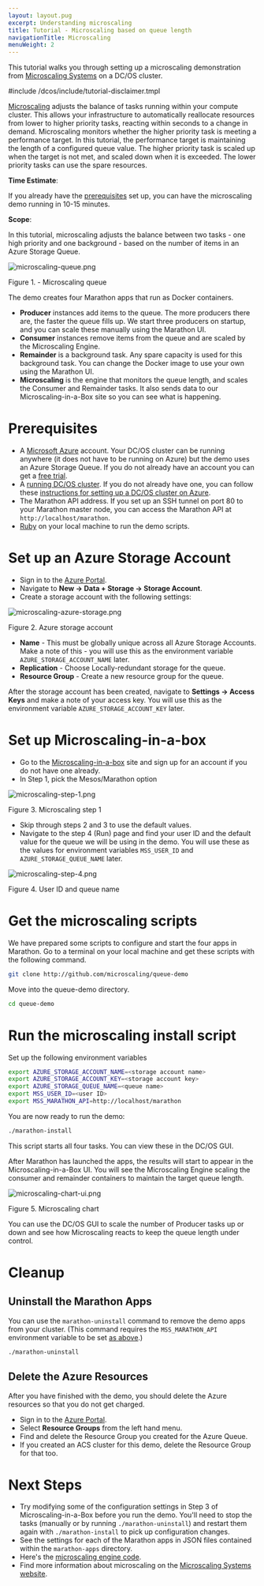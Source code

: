 ```yaml
---
layout: layout.pug
excerpt: Understanding microscaling
title: Tutorial - Microscaling based on queue length
navigationTitle: Microscaling
menuWeight: 2
---
```


This tutorial walks you through setting up a microscaling demonstration from [Microscaling Systems][2] on a DC/OS cluster.


#include /dcos/include/tutorial-disclaimer.tmpl

[Microscaling][1] adjusts the balance of tasks running within your compute cluster.
This allows your infrastructure to automatically reallocate
resources from lower to higher priority tasks, reacting within seconds to a change in demand.
Microscaling monitors whether the higher priority task is meeting a performance target. In this tutorial, the performance target is maintaining the length of a configured queue value. The higher priority task is scaled up when the target is not met,
and scaled down when it is exceeded. The lower priority tasks can use the spare resources.  

**Time Estimate**:

If you already have the [prerequisites](#prerequisites) set up, you can have the microscaling demo running in 10-15 minutes.

**Scope**:

In this tutorial, microscaling adjusts the balance between two tasks - one high priority and one background - based on the number of items in  an Azure Storage Queue.

![microscaling-queue.png](/dcos/1.12/img/microscaling-queue.png)
 
 Figure 1. - Microscaling queue

The demo creates four Marathon apps that run as Docker containers.

* **Producer** instances add items to the queue. The more producers there are, the faster the queue fills up. We start three producers on startup, and you can scale these manually using the Marathon UI.
* **Consumer** instances remove items from the queue and are scaled by the Microscaling Engine.
* **Remainder** is a background task. Any spare capacity is used for this background task. You can change the Docker image to use your own using the Marathon UI.
* **Microscaling** is the engine that monitors the queue length, and scales the Consumer and Remainder tasks. It also sends data to our Microscaling-in-a-Box site so you can see what is happening.

# <a name="prerequisites"></a>Prerequisites

* A [Microsoft Azure][3] account. Your DC/OS cluster can be running anywhere (it does not have to be running on Azure) but the demo uses an Azure Storage Queue. If you do not already have an account you can get a [free trial][4].
* A [running DC/OS cluster][5]. If you do not already have one, you can follow these [instructions for setting up a DC/OS cluster on Azure][6].
* The Marathon API address. If you set up an SSH tunnel on port 80 to your Marathon master node, you can access the Marathon API at `http://localhost/marathon`.
* [Ruby][8] on your local machine to run the demo scripts.

# Set up an Azure Storage Account

* Sign in to the [Azure Portal][9].
* Navigate to **New -> Data + Storage -> Storage Account**.
* Create a storage account with the following settings:

![microscaling-azure-storage.png](/dcos/1.12/img/microscaling-azure-storage.png)

Figure 2. Azure storage account

* **Name** - This must be globally unique across all Azure Storage Accounts. Make a note of this - you will use this as the environment variable `AZURE_STORAGE_ACCOUNT_NAME` later.
* **Replication** - Choose Locally-redundant storage for the queue.
* **Resource Group** - Create a new resource group for the queue.

After the storage account has been created, navigate to **Settings -> Access Keys** and make a note of your access key. You will use this as the environment variable `AZURE_STORAGE_ACCOUNT_KEY` later.

# Set up Microscaling-in-a-box

* Go to the [Microscaling-in-a-box][10] site and sign up for an account if you do not have one already.
* In Step 1, pick the Mesos/Marathon option

![microscaling-step-1.png](/dcos/1.12/img/microscaling-step-1.png)

Figure 3. Microscaling step 1

* Skip through steps 2 and 3 to use the default values.
* Navigate to the step 4 (Run) page and find your user ID and the default value for the queue we will be using in the demo. You will use these as the values for environment variables `MSS_USER_ID` and `AZURE_STORAGE_QUEUE_NAME` later.

![microscaling-step-4.png](/dcos/1.12/img/microscaling-step-4.png)

Figure 4. User ID and queue name

# Get the microscaling scripts

We have prepared some scripts to configure and start the four apps in Marathon. Go to a terminal on your local machine and get these scripts with the following command.

``` bash
git clone http://github.com/microscaling/queue-demo
```

Move into the queue-demo directory.

``` bash
cd queue-demo
```

# Run the microscaling install script

Set up the following environment variables

``` bash
export AZURE_STORAGE_ACCOUNT_NAME=<storage account name>
export AZURE_STORAGE_ACCOUNT_KEY=<storage account key>
export AZURE_STORAGE_QUEUE_NAME=<queue name>
export MSS_USER_ID=<user ID>
export MSS_MARATHON_API=http://localhost/marathon
```
You are now ready to run the demo:
``` bash
./marathon-install
```

This script starts all four tasks. You can view these in the DC/OS GUI.  

After Marathon has launched the apps, the results will start to appear in the Microscaling-in-a-Box UI. You will see the Microscaling Engine scaling the consumer and remainder containers to maintain the target queue length.

![microscaling-chart-ui.png](/dcos/1.12/img/microscaling-chart-ui.png)

Figure 5. Microscaling chart

You can use the DC/OS GUI to scale the number of Producer tasks up or down and see how Microscaling reacts to keep the queue length under control.

# Cleanup

## Uninstall the Marathon Apps

You can use the `marathon-uninstall` command to remove the demo apps from your cluster. (This command requires the `MSS_MARATHON_API` environment variable to be set [as above](#run-the-microscaling-install-script).)

``` bash
./marathon-uninstall
```

## Delete the Azure Resources

After you have finished with the demo, you should delete the Azure resources so that you do not get charged.

* Sign in to the [Azure Portal][9].
* Select **Resource Groups** from the left hand menu.
* Find and delete the Resource Group you created for the Azure Queue.
* If you created an ACS cluster for this demo, delete the Resource Group for that too.

# Next Steps

- Try modifying some of the configuration settings in Step 3 of Microscaling-in-a-Box before you run the demo. You'll need to stop the tasks (manually or by running `./marathon-uninstall`) and restart them again with `./marathon-install` to pick up configuration changes.
- See the settings for each of the Marathon apps in JSON files contained within the `marathon-apps` directory.
- Here's the [microscaling engine code][11].
- Find more information about microscaling on the [Microscaling Systems website][2].

[1]: http://microscaling.com
[2]: http://microscaling.com
[3]: http://azure.microsoft.com
[4]: https://azure.microsoft.com/en-us/pricing/free-trial/
[5]: /1.12/installing/
[6]: https://azure.microsoft.com/en-us/documentation/articles/container-service-deployment/

[8]: https://www.ruby-lang.org/en/documentation/installation/
[9]: http://portal.azure.com
[10]: http://app.microscaling.com
[11]: http://github.com/microscaling/microscaling
